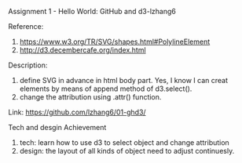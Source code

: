 Assignment 1 - Hello World: GitHub and d3-lzhang6

Reference:
1. https://www.w3.org/TR/SVG/shapes.html#PolylineElement
2. http://d3.decembercafe.org/index.html

Description:
1. define SVG in advance in html body part. Yes, I know I can creat elements by means of append method of d3.select().
2. change the attribution using .attr() function.

Link:
https://github.com/lzhang6/01-ghd3/

Tech and desgin Achievement
1. tech: learn how to use d3 to select object and change attribution
2. design: the layout of all kinds of object need to adjust continuesly.
